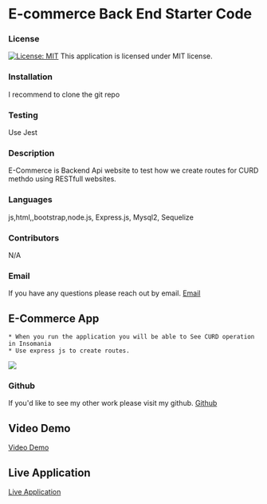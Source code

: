 # E-commerce Back End Starter Code
   
  ### License
  [![License: MIT](https://img.shields.io/badge/License-MIT-yellow.svg)](https://opensource.org/licenses/MIT)
  This application is licensed under MIT license.
  ### Installation
  I recommend to clone the git repo
  ### Testing
  Use Jest
  ### Description
  E-Commerce is Backend Api website to test how we create routes for CURD methdo using RESTfull websites.
  ### Languages
  js,html,,bootstrap,node.js, Express.js, Mysql2, Sequelize
  ### Contributors
  N/A
  ### Email
  If you have any questions please reach out by email. 
  [Email](shuklaprerana01@gmail.com)
  
 ## E-Commerce App
    * When you run the application you will be able to See CURD operation in Insomania
    * Use express js to create routes.
    
    
    
![](./demo.PNG)
  
  ### Github
  If you'd like to see my other work please visit my github.
  [Github](https://github.com/Preranashukla/Notetaker.git)
  
  ## Video Demo
  [Video Demo](https://drive.google.com/file/d/10GMan-JhWhObnCka0FqCMZYmizr6l0RD/view)
  
  ## Live Application
  [Live Application](https://polar-hollows-33539.herokuapp.com/)
   
